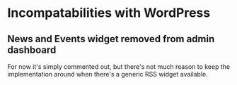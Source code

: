 # Incompatabilities with WordPress

## News and Events widget removed from admin dashboard

For now it's simply commented out, but there's not much reason to keep the implementation around when there's a generic RSS widget available.
